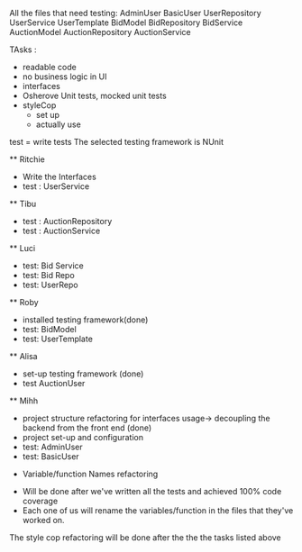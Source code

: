 
All the files that need testing: AdminUser BasicUser UserRepository UserService UserTemplate BidModel BidRepository BidService AuctionModel AuctionRepository AuctionService


TAsks :
- readable code 
- no business logic in UI
- interfaces
- Osherove Unit tests, mocked unit tests
- styleCop 
	- set up
	- actually use

test = write tests
The selected testing framework is NUnit

** Ritchie
- Write the Interfaces
- test : UserService

** Tibu
- test : AuctionRepository
- test : AuctionService

** Luci
- test: Bid Service
- test: Bid Repo
- test: UserRepo

** Roby
- installed testing framework(done)
- test: BidModel
- test: UserTemplate

** Alisa
- set-up testing framework (done)
- test AuctionUser

** Mihh
- project structure refactoring for interfaces usage-> decoupling the backend from the front end (done) 
- project set-up and configuration
- test: AdminUser
- test: BasicUser

* Variable/function Names refactoring 
- Will be done after we've written all the tests and achieved 100% code coverage
- Each one of us will rename the variables/function in the files that they've worked on.

The style cop refactoring will be done after the the the tasks listed above






